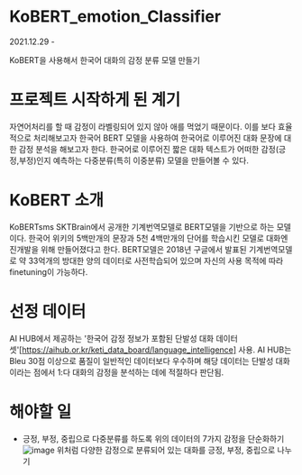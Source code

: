 # KoBERT_emotion_Classifier
2021.12.29 -

KoBERT을 사용해서 한국어 대화의 감정 분류 모델 만들기

# 프로젝트 시작하게 된 계기
자연어처리를 할 때 감정이 라벨링되어 있지 않아 애를 먹었기 때문이다.
이를 보다 효율적으로 처리해보고자 한국어  BERT 모델을 사용하여 한국어로 이루어진 대화 문장에 대한 감정 분석을 해보고자 한다.
한국어로 이루어진 짧은 대화 텍스트가 어떠한 감정(긍정,부정)인지 예측하는 다중분류(특히 이중분류) 모델을 만들어볼 수 있다.

# KoBERT 소개
KoBERTsms SKTBrain에서 공개한 기계번역모델로 BERT모델을 기반으로 하는 모델이다. 
한국어 위키의 5백만개의 문장과 5천 4백만개의 단어를 학습시킨 모델로 대화엔진개발을 위해 만들어졌다고 한다.
BERT모델은 2018년 구글에서 발표된 기계번역모델로 약 33억개의 방대한 양의 데이터로 사전학습되어 있으며 자신의 사용 목적에 따라 finetuning이 가능하다.

# 선정 데이터
AI HUB에서 제공하는 '한국어 감정 정보가 포함된 단발성 대화 데이터셋'[https://aihub.or.kr/keti_data_board/language_intelligence] 사용.
AI HUB는 Bleu 30점 이상으로 품질이 일반적인 데이터보다 우수하며 해당 데이터는 단발성 대화이라는 점에서 1:다 대화의 감정을 분석하는 데에 적절하다 판단됨.

# 해야할 일
- 긍정, 부정, 중립으로 다중분류를 하도록 위의 데이터의 7가지 감정을 단순화하기
![image](https://user-images.githubusercontent.com/76740971/147639841-11b8abc4-5155-4391-ba50-abb77d9d51fc.png)
위처럼 다양한 감정으로 분류되어 있는 대화를 긍정, 부정, 중립으로 나누기
